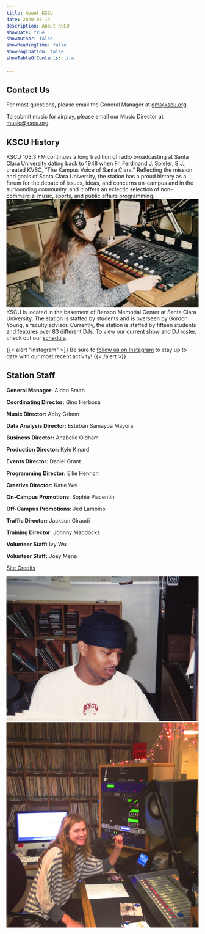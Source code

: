```yaml
---
title: About KSCU
date: 2020-08-14
description: About KSCU
showDate: true
showAuthor: false
showReadingTime: false
showPagination: false
showTableOfContents: true

---
```

<style>
\#metadata {
display: none;
}

    #article-header {
        padding-bottom: 12px;
    }

</style>

## Contact Us

For most questions, please email the General Manager at [gm@kscu.org](mailto:gm@kscu.org).

To submit music for airplay, please email our Music Director at [music@kscu.org](mailto:music@kscu.org).

## KSCU History

KSCU 103.3 FM continues a long tradition of radio broadcasting at Santa Clara University dating back to 1948 when Fr. Ferdinand J. Spieler, S.J., created KVSC, “The Kampus Voice of Santa Clara.” Reflecting the mission and goals of Santa Clara University, the station has a proud history as a forum for the debate of issues, ideas, and concerns on-campus and in the surrounding community, and it offers an eclectic selection of non-commercial music, sports, and public affairs programming.
![KSCU Board](kscu-vintage-board.jpg "Vintage KSCU Broadcasting Board")
KSCU is located in the basement of Benson Memorial Center at Santa Clara University. The station is staffed by students and is overseen by Gordon Young, a faculty advisor. Currently, the station is staffed by fifteen students and features over 83 different DJs. To view our current show and DJ roster, check out our [schedule](/schedule/).

{{< alert "instagram" >}}
Be sure to [follow us on Instagram](https://www.instagram.com/kscuradio/) to stay up to date with our most recent activity!
{{< /alert >}}

## Station Staff

**General Manager:** Aidan Smith

**Coordinating Director:** Gino Herbosa

**Music Director:** Abby Grimm

**Data Analysis Director:** Esteban Samayoa Mayora

**Business Director:** Anabelle Oldham

**Production Director:** Kyle Kinard

**Events Director:** Daniel Grant

**Programming Director:** Ellie Henrich

**Creative Director:** Katie Wei

**On-Campus Promotions**: Sophie Piacentini

**Off-Campus Promotions**: Jed Lambino

**Traffic Director:** Jackson Giraudi

**Training Director:** Johnny Maddocks

**Volunteer Staff:** Ivy Wu

**Volunteer Staff:** Joey Mena

[Site Credits](/credits/)

![KSCU Staff Members](kscu-vintage-2.jpg "Former KSCU Staff Member")
![KSCU Studio](kscu-studio.jpg "Current KSCU Studio")
